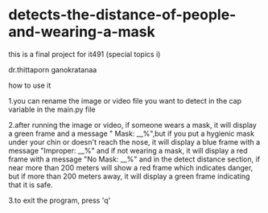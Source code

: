 # detects-the-distance-of-people-and-wearing-a-mask

this is a final project for it491 (special topics i) 

dr.thittaporn ganokratanaa

how to use it

1.you can rename the image or video file you want to detect in the cap variable in the main.py file

2.after running the image or video, if someone wears a mask, it will display a green frame and a message " Mask: __%",but if you put a hygienic mask under your chin or doesn't reach the nose, it will display a blue frame with a message "Improper: __%" and if not wearing a mask, it will display a red frame with a message "No Mask: __%" and in the detect distance section, if near more than 200 meters will show a red frame which indicates danger, but if more than 200 meters away, it will display a green frame indicating that it is safe.

3.to exit the program, press 'q'
